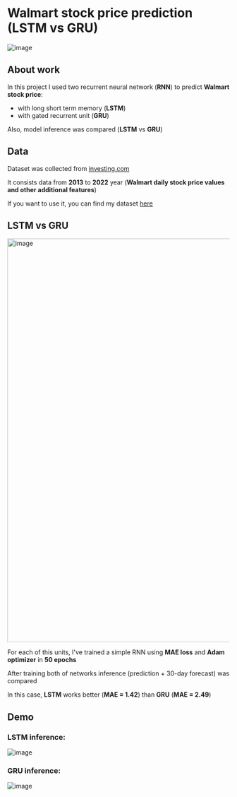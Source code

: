 # Walmart stock price prediction (LSTM vs GRU)
![image](https://user-images.githubusercontent.com/69139386/185232355-3bcba7b5-0d82-48e3-b25e-f534aadd102b.png)


## About work
In this project I used two recurrent neural network (**RNN**) to predict **Walmart stock price**:
* with long short term memory (**LSTM**) 
* with gated recurrent unit (**GRU**)

Also, model inference was compared (**LSTM** vs **GRU**)

## Data

Dataset was collected from [investing.com](https://www.investing.com/)

It consists data from **2013** to **2022** year (**Walmart daily stock price values and other additional features**)

If you want to use it, you can find my dataset [here](https://www.kaggle.com/datasets/haksorus/wallmartstockprice)

## LSTM vs GRU

<img width="914" alt="image" src="https://user-images.githubusercontent.com/69139386/185227103-55fa9681-6836-413e-bde0-42ae55feb144.png">


For each of this units, I've trained a simple RNN using **MAE loss** and **Adam optimizer** in **50 epochs**

After training both of networks inference (prediction + 30-day forecast) was compared 

In this case, **LSTM** works better (**MAE = 1.42**) than **GRU** (**MAE = 2.49**)

## Demo 

### LSTM inference:

![image](https://user-images.githubusercontent.com/69139386/185231491-edf27cd4-35fe-4ed7-9d7b-7b4040b9c65a.png)

### GRU inference:

![image](https://user-images.githubusercontent.com/69139386/185231713-15e5723b-748a-4f21-9358-c839814ad510.png)

